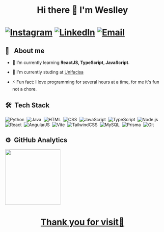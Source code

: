 <h1 align="center">Hi there 👋 I'm Weslley<h1/>

[![Instagram](https://img.shields.io/badge/Instagram-E4405F?style=for-the-badge&logo=instagram&logoColor=white)](https://instagram.com/weslley_olli?igshid=YmMyMTA2M2Y=)
[![LinkedIn](https://img.shields.io/badge/LinkedIn-0077B5?style=for-the-badge&logo=linkedin&logoColor=white)](https://www.linkedin.com/in/weslley-oliveira-5a3443238)
[![Email](https://img.shields.io/badge/weslleyrichardson.cg@hotmail.com-D14836?style=for-the-badge&logo=gmail&logoColor=white)](mailto:weslleyrichardson.cg@hotmail.com)
  
 ## 💬 &nbsp; About me

- 🌱 I’m currently learning **ReactJS, TypeScript, JavaScript.**

- 🔭 I'm currently studing at [Unifacisa](https://www.unifacisa.edu.br/home)
  
 - ⚡ Fun fact: I love programming for several hours at a time, for me it's fun not a chore.

## 🛠 &nbsp;Tech Stack

![Python](https://img.shields.io/badge/Python-3776AB?style=for-the-badge&logo=python&logoColor=white)&nbsp;
![Java](https://img.shields.io/badge/Java-ED8B00?style=for-the-badge&logo=java&logoColor=white)&nbsp;
![HTML](https://img.shields.io/badge/HTML5-E34F26?style=for-the-badge&logo=html5&logoColor=white)&nbsp;
![CSS](https://img.shields.io/badge/CSS3-1572B6?style=for-the-badge&logo=css3&logoColor=white)&nbsp;
![JavaScript](https://img.shields.io/badge/JavaScript-F7DF1E?style=for-the-badge&logo=javascript&logoColor=black)&nbsp;
![TypeScript](https://img.shields.io/badge/TypeScript-007ACC?style=for-the-badge&logo=typescript&logoColor=white)&nbsp;
![Node.js](https://img.shields.io/badge/Node.js-43853D?style=for-the-badge&logo=node.js&logoColor=white)&nbsp;
![React](https://img.shields.io/badge/React-20232A?style=for-the-badge&logo=react&logoColor=61DAFB)&nbsp;
![AngularJS](https://img.shields.io/badge/AngularJS-E23237?style=for-the-badge&logo=angularjs&logoColor=white)&nbsp;
![Vite](https://img.shields.io/badge/Vite-EA2046?style=for-the-badge&logo=vite&logoColor=white)&nbsp;
![TailwindCSS](https://img.shields.io/badge/Tailwind_CSS-38B2AC?style=for-the-badge&logo=tailwind-css&logoColor=white)&nbsp;
![MySQL](https://img.shields.io/badge/MySQL-00000F?style=for-the-badge&logo=mysql&logoColor=white)&nbsp;
![Prisma](https://img.shields.io/badge/Prisma-14354C?style=for-the-badge&logo=prisma&logoColor=white)&nbsp;
![Git](https://img.shields.io/badge/Git-E34F26?style=for-the-badge&logo=git&logoColor=white)&nbsp;

## ⚙️ &nbsp;GitHub Analytics

<div>
  <a href="https://github.com/weslleyolli">
  <img height="180em" src=https://github-readme-stats.vercel.app/api?username=Weslleyolli&show_icons=true&theme=dark/>
</div>

<h1 align="center">Thank you for visit👋 <h1/>

<!--
**weslleyolli/WeslleyOlli** is a ✨ _special_ ✨ repository because its `README.md` (this file) appears on your GitHub profile.

Here are some ideas to get you started:

- 🔭 I’m currently working on ...
- 🌱 I’m currently learning ...
- 👯 I’m looking to collaborate on ...
- 🤔 I’m looking for help with ...
- 💬 Ask me about ...
- 📫 How to reach me: ...
- 😄 Pronouns: ...
- ⚡ Fun fact: ...
-->
